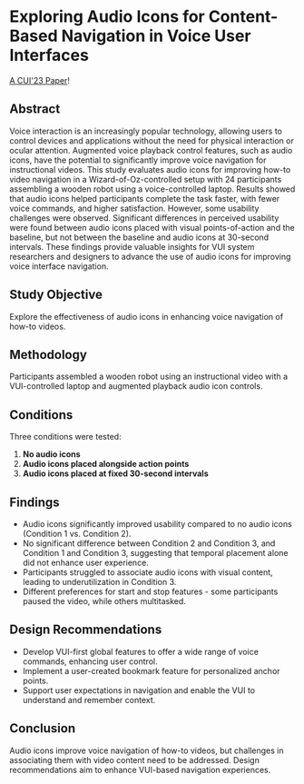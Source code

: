 # Exploring Audio Icons for Content-Based Navigation in Voice User Interfaces
[A CUI'23 Paper](https://dl.acm.org/doi/abs/10.1145/3571884.3604302)!

## Abstract
Voice interaction is an increasingly popular technology, allowing users to control devices and applications without the need for physical interaction or ocular attention. Augmented voice playback control features, such as audio icons, have the potential to significantly improve voice navigation for instructional videos. This study evaluates audio icons for improving how-to video navigation in a Wizard-of-Oz-controlled setup with 24 participants assembling a wooden robot using a voice-controlled laptop. Results showed that audio icons helped participants complete the task faster, with fewer voice commands, and higher satisfaction. However, some usability challenges were observed. Significant differences in perceived usability were found between audio icons placed with visual points-of-action and the baseline, but not between the baseline and audio icons at 30-second intervals. These findings provide valuable insights for VUI system researchers and designers to advance the use of audio icons for improving voice interface navigation.

## Study Objective
Explore the effectiveness of audio icons in enhancing voice navigation of how-to videos.

## Methodology
Participants assembled a wooden robot using an instructional video with a VUI-controlled laptop and augmented playback audio icon controls.

## Conditions
Three conditions were tested:

1. **No audio icons**
2. **Audio icons placed alongside action points**
3. **Audio icons placed at fixed 30-second intervals**

## Findings
- Audio icons significantly improved usability compared to no audio icons (Condition 1 vs. Condition 2).
- No significant difference between Condition 2 and Condition 3, and Condition 1 and Condition 3, suggesting that temporal placement alone did not enhance user experience.
- Participants struggled to associate audio icons with visual content, leading to underutilization in Condition 3.
- Different preferences for start and stop features - some participants paused the video, while others multitasked.

## Design Recommendations
- Develop VUI-first global features to offer a wide range of voice commands, enhancing user control.
- Implement a user-created bookmark feature for personalized anchor points.
- Support user expectations in navigation and enable the VUI to understand and remember context.

## Conclusion
Audio icons improve voice navigation of how-to videos, but challenges in associating them with video content need to be addressed. Design recommendations aim to enhance VUI-based navigation experiences.
